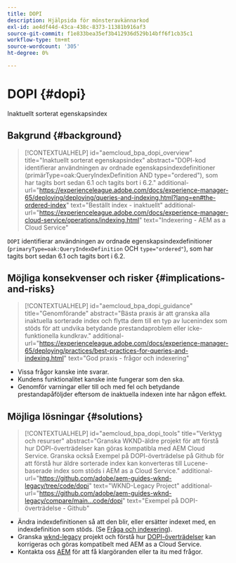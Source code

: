 ```yaml
---
title: DOPI
description: Hjälpsida för mönsteravkännarkod
exl-id: ae4df44d-43ca-438c-8373-11381b916af3
source-git-commit: f1e833bea35ef3b412936d529b14bff6f1cb35c1
workflow-type: tm+mt
source-wordcount: '305'
ht-degree: 0%

---
```


# DOPI {#dopi}

Inaktuellt sorterat egenskapsindex

## Bakgrund {#background}

>[!CONTEXTUALHELP]
>id="aemcloud_bpa_dopi_overview"
>title="Inaktuellt sorterat egenskapsindex"
>abstract="DOPI-kod identifierar användningen av ordnade egenskapsindexdefinitioner (primärType=oak:QueryIndexDefinition AND type=&quot;ordered&quot;), som har tagits bort sedan 6.1 och tagits bort i 6.2."
>additional-url="https://experienceleague.adobe.com/docs/experience-manager-65/deploying/deploying/queries-and-indexing.html?lang=en#the-ordered-index" text="Beställt index - inaktuellt"
>additional-url="https://experienceleague.adobe.com/docs/experience-manager-cloud-service/operations/indexing.html" text="Indexering - AEM as a Cloud Service"

`DOPI` identifierar användningen av ordnade egenskapsindexdefinitioner (`primaryType=oak:QueryIndexDefinition` OCH `type="ordered"`), som har tagits bort sedan 6.1 och tagits bort i 6.2.

## Möjliga konsekvenser och risker {#implications-and-risks}

>[!CONTEXTUALHELP]
>id="aemcloud_bpa_dopi_guidance"
>title="Genomförande"
>abstract="Bästa praxis är att granska alla inaktuella sorterade index och flytta dem till en typ av lucenindex som stöds för att undvika betydande prestandaproblem eller icke-funktionella kundkrav."
>additional-url="https://experienceleague.adobe.com/docs/experience-manager-65/deploying/practices/best-practices-for-queries-and-indexing.html" text="God praxis - frågor och indexering"

* Vissa frågor kanske inte svarar.
* Kundens funktionalitet kanske inte fungerar som den ska.
* Genomför varningar eller till och med fel och betydande prestandapåföljder eftersom de inaktuella indexen inte har någon effekt.

## Möjliga lösningar {#solutions}

>[!CONTEXTUALHELP]
>id="aemcloud_bpa_dopi_tools"
>title="Verktyg och resurser"
>abstract="Granska WKND-äldre projekt för att förstå hur DOPI-överträdelser kan göras kompatibla med AEM Cloud Service. Granska också Exempel på DOPI-överträdelse på Github för att förstå hur äldre sorterade index kan konverteras till Lucene-baserade index som stöds i AEM as a Cloud Service."
>additional-url="https://github.com/adobe/aem-guides-wknd-legacy/tree/code/dopi" text="WKND-Legacy Project"
>additional-url="https://github.com/adobe/aem-guides-wknd-legacy/compare/main...code/dopi" text="Exempel på DOPI-överträdelse - Github"

* Ändra indexdefinitionen så att den blir, eller ersätter indexet med, en indexdefinition som stöds. (Se [Fråga och indexering](https://experienceleague.adobe.com/docs/experience-manager-65/deploying/deploying/queries-and-indexing.html)).
* Granska [wknd-legacy](https://github.com/adobe/aem-guides-wknd-legacy/tree/code/dopi) projekt och förstå hur [DOPI-överträdelser](https://github.com/adobe/aem-guides-wknd-legacy/compare/main...code/dopi) kan korrigeras och göras kompatibelt med AEM as a Cloud Service.
* Kontakta oss [AEM](https://helpx.adobe.com/enterprise/using/support-for-experience-cloud.html) för att få klargöranden eller ta itu med frågor.
